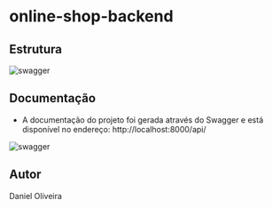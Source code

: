 # online-shop-backend

## Estrutura

![swagger](https://i.imgur.com/SYh9DER.png)

## Documentação
- A documentação do projeto foi gerada através do Swagger e está disponível no endereço: http://localhost:8000/api/

![swagger](https://i.imgur.com/oNSFw8N.png)

## Autor

Daniel Oliveira
